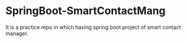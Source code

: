 # SpringBoot-SmartContactMang
It is a practice repo in which having spring boot project of smart contact manager.
